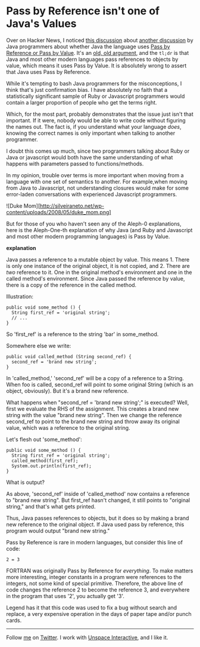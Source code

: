 Pass by Reference isn't one of Java's Values
===

Over on Hacker News, I noticed [this discussion][hn] about [another discussion][ss] by Java programmers about whether Java the language uses [Pass by Reference or Pass by Value][es]. It's an [old, old argument][arg], and the `tl;dr` is that Java and most other modern languages pass references to objects by value, which means it uses Pass by Value. It is absolutely wrong to assert that Java uses Pass by Reference.

While it's tempting to bash Java programmers for the misconceptions, I think that's just confirmation bias. I have absolutely no faith that a statistically significant sample of Ruby or Javascript programmers would contain a larger proportion of people who get the terms right.

Which, for the most part, probably demonstrates that the issue just isn't that important. If it were, nobody would be able to write code without figuring the names out. The fact is, if you understand what your language *does*, knowing the correct names is only important when talking to another programmer.

I doubt this comes up much, since two programmers talking about Ruby or Java or javascript would both have the same understanding of what happens with parameters passed to functions/methods.

In my opinion, trouble over terms is more important when moving from a language with one set of semantics to another. For example,when moving from Java to Javascript, not understanding closures would make for some error-laden conversations with experienced Javascript programmers.

![Duke Mom][http://silveiraneto.net/wp-content/uploads/2008/05/duke_mom.png]

But for those of you who haven't seen any of the Aleph-0 explanations, here is the Aleph-One-th explanation of why Java (and Ruby and Javascript and most other modern programming languages) is Pass by Value.

**explanation**

Java passes a reference to a mutable object by value. This means 1. There is only one instance of the original object, it is not copied, and 2. There are *two* reference to it. One in the original method's environment and one in the called method's environment. Since Java passed the reference by value, there is a copy of the reference in the called method.

Illustration:

    public void some_method () {
      String first_ref = 'original string';
      // ...
    }

So 'first_ref' is a reference to the string 'bar' in some_method.

Somewhere else we write:

    public void called_method (String second_ref) {
      second_ref = 'brand new string';
    }

In 'called_method,' 'second_ref' will be a copy of a reference to a String. When foo is called, second_ref will point to some original String (which is an object, obviously). But it's a brand new reference.

What happens when "second_ref = 'brand new string';" is executed? Well, first we evaluate the RHS of the assignment. This creates a brand new string with the value "brand new string". Then we change the reference second_ref to point to the brand new string and throw away its original value, which was a reference to the original string.

Let's flesh out 'some_method':

    public void some_method () {
      String first_ref = 'original string';
      called_method(first_ref);
      System.out.println(first_ref);
    }

What is output?

As above, 'second_ref' inside of 'called_method' now contains a reference to "brand new string". But first_ref hasn't changed, it still points to "original string," and that's what gets printed.

Thus, Java passes references to objects, but it does so by making a brand new reference to the original object. If Java used pass by reference, this program would output "brand new string."

Pass by Reference is rare in modern languages, but consider this line of code:

    2 = 3

FORTRAN was originally Pass by Reference for *everything*. To make matters more interesting, integer constants in a program were references to the integers, not some kind of special primitive. Therefore, the above line of code changes the reference 2 to become the reference 3, and everywhere in the program that uses '2', you actually get '3'.

Legend has it that this code was used to fix a bug without search and replace, a very expensive operation in the days of paper tape and/or punch cards.

----
	
Follow [me](http://reginald.braythwayt.com) on [Twitter](http://twitter.com/raganwald). I work with [Unspace Interactive](http://unspace.ca), and I like it.

[hn]: http://news.ycombinator.com/item?id=2100507
[es]: https://secure.wikimedia.org/wikipedia/en/wiki/Evaluation_strategy 
[arg]: http://stackoverflow.com/questions/40480/is-java-pass-by-reference
[ss]: http://www.theserverside.com/news/thread.tss?track=NL-461&ad=808081&thread_id=61622&asrc=EM_NLN_13145929&uid=2780877